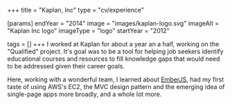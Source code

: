 +++
title = "Kaplan, Inc"
type = "cv/experience"

[params]
  endYear = "2014"
  image = "images/kaplan-logo.svg"
  imageAlt = "Kaplan Inc logo"
  imageType = "logo"
  startYear = "2012"

tags = []
+++
I worked at Kaplan for about a year an a half, working on the "Qualified" project.  It's goal was to be a tool for helping job seekers identify educational courses and resources to fill knowledge gaps that would need to be addressed given their career goals.

Here, working with a wonderful team, I learned about [EmberJS](/cv/tool/ember), had my first taste of using AWS's EC2, the MVC design pattern and the emerging idea of single-page apps more broadly, and a whole lot more.
